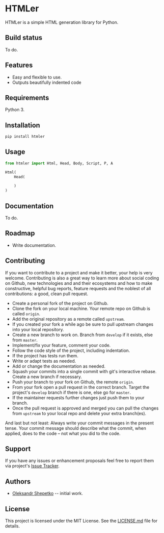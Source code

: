 # HTMLer

HTMLer is a simple HTML generation library for Python.


## Build status

To do.


## Features

* Easy and flexible to use.
* Outputs beautifully indented code


## Requirements

Python 3.


## Installation

```bash
pip install htmler
```

## Usage

```python
from htmler import Html, Head, Body, Script, P, A

Html(
    Head(
        
    )
)

```

## Documentation

To do.


## Roadmap

* Write documentation.


## Contributing

If you want to contribute to a project and make it better, your help is very 
welcome. Contributing is also a great way to learn more about social coding on 
Github, new technologies and and their ecosystems and how to make constructive, 
helpful bug reports, feature requests and the noblest of all contributions: 
a good, clean pull request.

- Create a personal fork of the project on Github.
- Clone the fork on your local machine. Your remote repo on Github is called 
  `origin`.
- Add the original repository as a remote called `upstream`.
- If you created your fork a while ago be sure to pull upstream changes into 
  your local repository.
- Create a new branch to work on. Branch from `develop` if it exists, else from 
  `master`.
- Implement/fix your feature, comment your code.
- Follow the code style of the project, including indentation.
- If the project has tests run them.
- Write or adapt tests as needed.
- Add or change the documentation as needed.
- Squash your commits into a single commit with git's interactive rebase. Create 
  a new branch if necessary.
- Push your branch to your fork on Github, the remote `origin`.
- From your fork open a pull request in the correct branch. Target the project's 
  `develop` branch if there is one, else go for `master`.
- If the maintainer requests further changes just push them to your branch. 
- Once the pull request is approved and merged you can pull the changes from 
  `upstream` to your local repo and delete your extra branch(es).

And last but not least: Always write your commit messages in the present tense. 
Your commit message should describe what the commit, when applied, does to the 
code – not what you did to the code.


## Support

If you have any issues or enhancement proposals feel free to report them via 
project's [Issue Tracker](https://github.com/ashep/htmler/issues). 


## Authors

* [Oleksandr Shepetko](https://shepetko.com) -- initial work.


## License

This project is licensed under the MIT License. See the [LICENSE.md](LICENSE.md) 
file for details.
